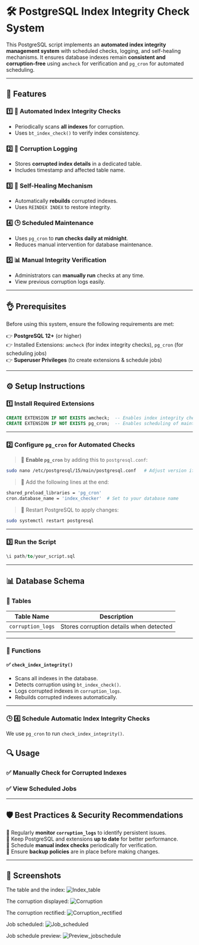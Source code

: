 # 🛠️ PostgreSQL Index Integrity Check System  

This PostgreSQL script implements an **automated index integrity management system** with scheduled checks, logging, and self-healing mechanisms. It ensures database indexes remain **consistent and corruption-free** using `amcheck` for verification and `pg_cron` for automated scheduling.  

---

## 🌟 Features  

### 1️⃣ 🏢 **Automated Index Integrity Checks**  
- Periodically scans **all indexes** for corruption.  
- Uses `bt_index_check()` to verify index consistency.  

### 2️⃣ 📝 **Corruption Logging**  
- Stores **corrupted index details** in a dedicated table.  
- Includes timestamp and affected table name.  

### 3️⃣ 🔄 **Self-Healing Mechanism**  
- Automatically **rebuilds** corrupted indexes.  
- Uses `REINDEX INDEX` to restore integrity.  

### 4️⃣ 🕒 **Scheduled Maintenance**  
- Uses `pg_cron` to **run checks daily at midnight**.  
- Reduces manual intervention for database maintenance.  

### 5️⃣ 📊 **Manual Integrity Verification**  
- Administrators can **manually run** checks at any time.  
- View previous corruption logs easily.  

---

## 👌 Prerequisites  

Before using this system, ensure the following requirements are met:  

👉 **PostgreSQL 12+** (or higher)  
👉 Installed Extensions: `amcheck` (for index integrity checks), `pg_cron` (for scheduling jobs)  
👉 **Superuser Privileges** (to create extensions & schedule jobs)  

---

## ⚙️ Setup Instructions  

### **1️⃣ Install Required Extensions**  

```sql
CREATE EXTENSION IF NOT EXISTS amcheck;  -- Enables index integrity checks
CREATE EXTENSION IF NOT EXISTS pg_cron;  -- Enables scheduling of maintenance jobs
```

---

### **2️⃣ Configure `pg_cron` for Automated Checks**  

> 🔹 **Enable `pg_cron`** by adding this to `postgresql.conf`:  
```bash
sudo nano /etc/postgresql/15/main/postgresql.conf   # Adjust version if needed
```
> 🔹 Add the following lines at the end:  
```bash
shared_preload_libraries = 'pg_cron'
cron.database_name = 'index_checker'  # Set to your database name
```
> 🔹 Restart PostgreSQL to apply changes:  
```bash
sudo systemctl restart postgresql
```

---

### **3️⃣ Run the Script**  

```sql
\i path/to/your_script.sql
```

---

## 📊 Database Schema  

### 📝 **Tables**  

| Table Name         | Description |
|--------------------|-------------|
| `corruption_logs` | Stores corruption details when detected |


---

### 🧙️ **Functions**  

#### ✅ `check_index_integrity()`
- Scans all indexes in the database.  
- Detects corruption using `bt_index_check()`.  
- Logs corrupted indexes in `corruption_logs`.  
- Rebuilds corrupted indexes automatically.  


---

### 🕒 **4️⃣ Schedule Automatic Index Integrity Checks**  

We use `pg_cron` to run `check_index_integrity()`.



## 🔍 **Usage**  

### ✅ **Manually Check for Corrupted Indexes**  
### ✅ **View Scheduled Jobs**  

---

## 🛡️ **Best Practices & Security Recommendations**  

📌 Regularly **monitor `corruption_logs`** to identify persistent issues.  
📌 Keep PostgreSQL and extensions **up to date** for better performance.  
📌 Schedule **manual index checks** periodically for verification.  
📌 Ensure **backup policies** are in place before making changes.  

---

## 📸 Screenshots

The table and the index:
![Index_table](https://github.com/user-attachments/assets/488a78e4-ab6f-494e-bb0e-e12ade49de98)

The corruption displayed:
![Corruption](https://github.com/user-attachments/assets/e0d2a2df-5a4d-49d6-bdb6-1d21ea573a6c)

The corruption rectified:
![Corruption_rectified](https://github.com/user-attachments/assets/3eca0dfa-ba9c-41be-a4fa-ef30a72e2f53)

Job scheduled:
![Job_scheduled](https://github.com/user-attachments/assets/e9cc1e56-54f5-4e58-a2cf-9d5c750a0d5c)

Job schedule preview:
![Preview_jobschedule](https://github.com/user-attachments/assets/a813f29d-3d9f-44b5-a363-64de6dfa2d2f)











